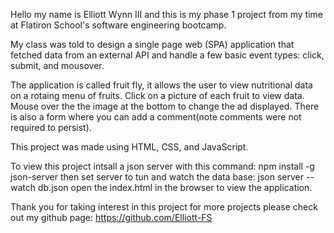 Hello my name is Elliott Wynn III and this is my phase 1 project from my time at Flatiron School's software engineering bootcamp.

My class was told to design a single page web (SPA) application that fetched data from an external API and handle a few basic event types: click, submit, and mousover.

The application is called fruit fly, it allows the user to view nutritional data on a rotaing menu of fruits.
Click on a picture of each fruit to view data.
Mouse over the the image at the bottom to change the ad displayed.
There is also a form where you can add a comment(note comments were not required to persist).

This project was made using HTML, CSS, and JavaScript.

To view this project intsall a json server with this command: npm install -g json-server
then set server to tun and watch the data base: json server --watch db.json
open the index.html in the browser to view the application. 

Thank you for taking interest in this project for more projects please check out my github page: https://github.com/Elliott-FS
